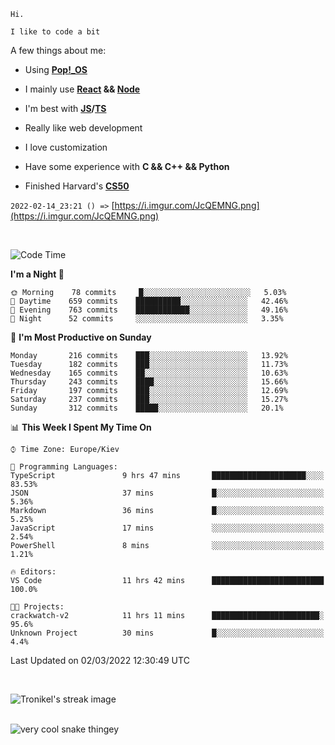 ```
Hi.

I like to code a bit
```

A few things about me:

-   Using **[Pop!\_OS](https://pop.system76.com/)**

-   I mainly use **[React](https://reactjs.org/) && [Node](https://nodejs.org/en/)**

-   I'm best with **[JS](https://www.javascript.com/)/[TS](https://www.typescriptlang.org/)**

-   Really like web development

-   I love customization

-   Have some experience with **C && C++ && Python**

-   Finished Harvard's **[CS50](https://cs50.harvard.edu)**

`2022-02-14_23:21 () =>` [https://i.imgur.com/JcQEMNG.png](https://i.imgur.com/JcQEMNG.png)

<br>

<!--START_SECTION:waka-->
![Code Time](http://img.shields.io/badge/Code%20Time-397%20hrs%2027%20mins-blue)

**I'm a Night 🦉** 

```text
🌞 Morning    78 commits     █░░░░░░░░░░░░░░░░░░░░░░░░   5.03% 
🌆 Daytime    659 commits    ██████████░░░░░░░░░░░░░░░   42.46% 
🌃 Evening    763 commits    ████████████░░░░░░░░░░░░░   49.16% 
🌙 Night      52 commits     ░░░░░░░░░░░░░░░░░░░░░░░░░   3.35%

```
📅 **I'm Most Productive on Sunday** 

```text
Monday       216 commits    ███░░░░░░░░░░░░░░░░░░░░░░   13.92% 
Tuesday      182 commits    ███░░░░░░░░░░░░░░░░░░░░░░   11.73% 
Wednesday    165 commits    ██░░░░░░░░░░░░░░░░░░░░░░░   10.63% 
Thursday     243 commits    ████░░░░░░░░░░░░░░░░░░░░░   15.66% 
Friday       197 commits    ███░░░░░░░░░░░░░░░░░░░░░░   12.69% 
Saturday     237 commits    ███░░░░░░░░░░░░░░░░░░░░░░   15.27% 
Sunday       312 commits    █████░░░░░░░░░░░░░░░░░░░░   20.1%

```


📊 **This Week I Spent My Time On** 

```text
⌚︎ Time Zone: Europe/Kiev

💬 Programming Languages: 
TypeScript               9 hrs 47 mins       █████████████████████░░░░   83.53% 
JSON                     37 mins             █░░░░░░░░░░░░░░░░░░░░░░░░   5.36% 
Markdown                 36 mins             █░░░░░░░░░░░░░░░░░░░░░░░░   5.25% 
JavaScript               17 mins             ░░░░░░░░░░░░░░░░░░░░░░░░░   2.54% 
PowerShell               8 mins              ░░░░░░░░░░░░░░░░░░░░░░░░░   1.21%

🔥 Editors: 
VS Code                  11 hrs 42 mins      █████████████████████████   100.0%

🐱‍💻 Projects: 
crackwatch-v2            11 hrs 11 mins      ████████████████████████░   95.6% 
Unknown Project          30 mins             █░░░░░░░░░░░░░░░░░░░░░░░░   4.4%

```


 Last Updated on 02/03/2022 12:30:49 UTC
<!--END_SECTION:waka-->

<br>

<p><img align="center" src="https://github-readme-streak-stats.herokuapp.com/?user=Trunkelis&theme=dark" alt="Tronikel's streak image" /></p>

<br>

<img title="" src="https://raw.githubusercontent.com/Trunkelis/Trunkelis/output/github-contribution-grid-snake.svg" alt="very cool snake thingey" data-align="left">
